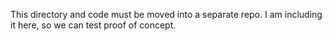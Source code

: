 This directory and code must be moved into a separate repo.
I am including it here, so we can test proof of concept.
